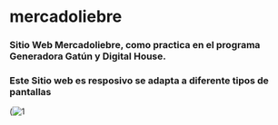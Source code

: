 # mercadoliebre
### Sitio Web Mercadoliebre, como practica en el programa Generadora Gatún y Digital House.
### Este Sitio web es resposivo se adapta a diferente tipos de pantallas

(![1](https://github.com/Devjow/mercadoliebre/assets/47118243/6c7e3379-3342-4715-9e06-19fe2e822f2f)
